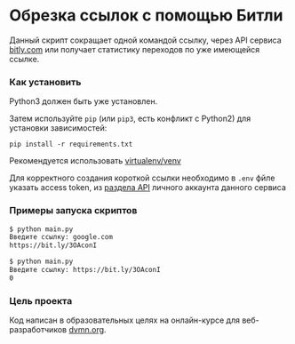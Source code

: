 # Обрезка ссылок с помощью Битли
Данный скрипт сокращает одной командой ссылку, через API сервиса [bitly.com](https://bitly.com/)
или получает статистику переходов по уже имеющейся ссылке.

### Как установить
Python3 должен быть уже установлен. 

Затем используйте `pip` (или `pip3`, есть конфликт с Python2) для установки зависимостей:

```
pip install -r requirements.txt
```
Рекомендуется использовать [virtualenv/venv](https://docs.python.org/3/library/venv.html)

Для корректного создания короткой ссылки необходимо в `.env` фйле указать access token, из [раздела API](https://app.bitly.com/settings/api/) личного аккаунта данного сервиса

### Примеры запуска скриптов
```bash
$ python main.py 
Введите ссылку: google.com
https://bit.ly/3OAconI

$ python main.py
Введите ссылку: https://bit.ly/3OAconI
0
```

### Цель проекта

Код написан в образовательных целях на онлайн-курсе для веб-разработчиков [dvmn.org](https://dvmn.org/).
